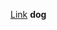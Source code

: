 [Link]([http://a.com](https://cdn.fotofits.com/petzlover/gallery/img/l/chiweenie-dog-845684.jpg)https://cdn.fotofits.com/petzlover/gallery/img/l/chiweenie-dog-845684.jpg)
**dog**
